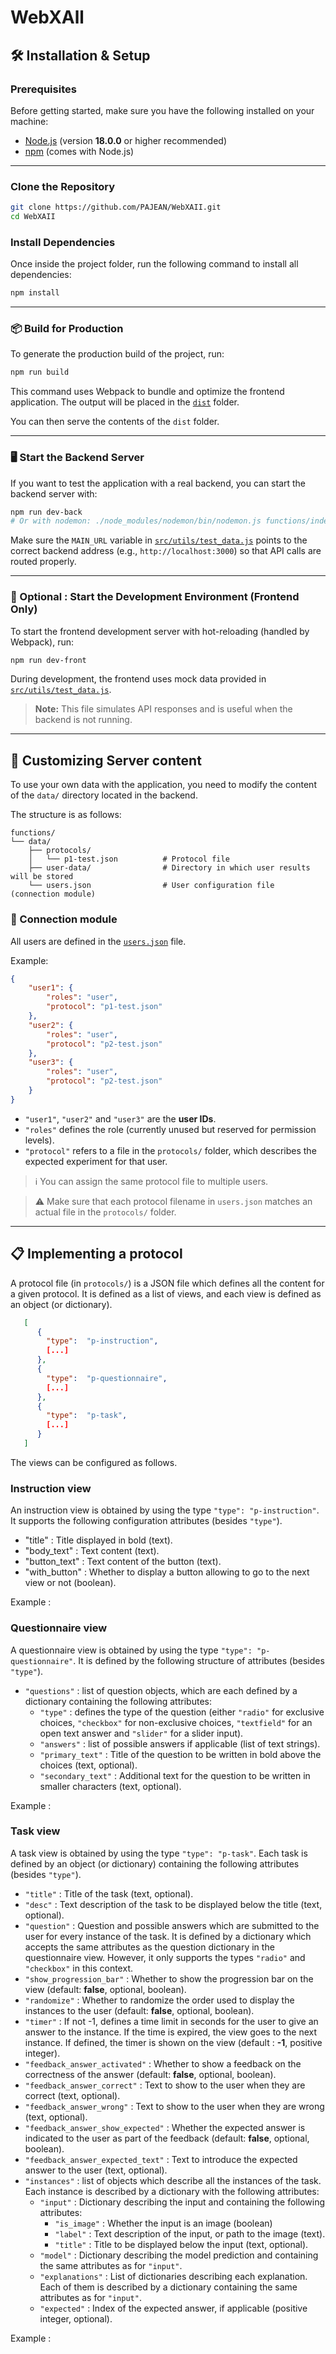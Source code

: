 # WebXAll

## 🛠️ Installation & Setup

### Prerequisites

Before getting started, make sure you have the following installed on your machine:

* [Node.js](https://nodejs.org/) (version **18.0.0** or higher recommended)
* [npm](https://www.npmjs.com/) (comes with Node.js)

---

### Clone the Repository

```bash
git clone https://github.com/PAJEAN/WebXAII.git
cd WebXAII
```

### Install Dependencies

Once inside the project folder, run the following command to install all dependencies:

```bash
npm install
```

---

### 📦 Build for Production

To generate the production build of the project, run:

```bash
npm run build
```

This command uses Webpack to bundle and optimize the frontend application. The output will be placed in the [`dist`](./dist) folder.

You can then serve the contents of the `dist` folder.

---

### 🖥️ Start the Backend Server

If you want to test the application with a real backend, you can start the backend server with:

```bash
npm run dev-back
# Or with nodemon: ./node_modules/nodemon/bin/nodemon.js functions/index.js
```

Make sure the `MAIN_URL` variable in [`src/utils/test_data.js`](src/utils/test_data.js) points to the correct backend address (e.g., `http://localhost:3000`) so that API calls are routed properly.

---

### 🚀 Optional : Start the Development Environment (Frontend Only)

To start the frontend development server with hot-reloading (handled by Webpack), run:

```bash
npm run dev-front
```

During development, the frontend uses mock data provided in [`src/utils/test_data.js`](src/utils/test_data.js).

> **Note:** This file simulates API responses and is useful when the backend is not running.

---


## 🧩 Customizing Server content

To use your own data with the application, you need to modify the content of the `data/` directory located in the backend.

The structure is as follows:

```
functions/
└── data/
    ├── protocols/
    │   └── p1-test.json          # Protocol file
    ├── user-data/                # Directory in which user results will be stored
    └── users.json                # User configuration file (connection module)
```

### 👤 Connection module

All users are defined in the [`users.json`](functions/data/users.json) file.

Example:

```json
{
    "user1": {
        "roles": "user",
        "protocol": "p1-test.json"
    },
    "user2": {
        "roles": "user",
        "protocol": "p2-test.json"
    },
    "user3": {
        "roles": "user",
        "protocol": "p2-test.json"
    }
}
```

* `"user1"`, `"user2"` and `"user3"` are the **user IDs**.
* `"roles"` defines the role (currently unused but reserved for permission levels).
* `"protocol"` refers to a file in the `protocols/` folder, which describes the expected experiment for that user.

> ℹ️ You can assign the same protocol file to multiple users.

> ⚠️ Make sure that each protocol filename in `users.json` matches an actual file in the `protocols/` folder.

---
## 📋 Implementing a protocol

A protocol file (in `protocols/`) is a JSON file which defines all the content for a given protocol. It is defined as
a list of views, and each view is defined as an object (or dictionary).

```json
   [
      {
        "type":  "p-instruction",
        [...]
      },
      {
        "type":  "p-questionnaire",
        [...]
      },
      {
        "type":  "p-task",
        [...]
      }
   ]
```
The views can be configured as follows.

### Instruction view

An instruction view is obtained by using the type ```"type": "p-instruction"```.
It supports the following configuration attributes (besides ```"type"```).
* "title" : Title displayed in bold (text).
* "body_text" : Text content (text).
* "button_text" : Text content of the button (text).
* "with_button" : Whether to display a button allowing to go to the next view or not (boolean).

Example :

### Questionnaire view

A questionnaire view is obtained by using the type ```"type": "p-questionnaire"```. It is defined by the following 
structure of attributes (besides ```"type"```).
* ```"questions"``` : list of question objects, which are each defined by a dictionary containing the following attributes:
  * ```"type"``` : defines the type of the question (either ```"radio"``` for exclusive choices, ```"checkbox"``` for non-exclusive
  choices, ```"textfield"``` for an open text answer and ```"slider"``` for a slider input).
  * ```"answers"``` : list of possible answers if applicable (list of text strings).
  * ```"primary_text"``` : Title of the question to be written in bold above the choices (text, optional).
  * ```"secondary_text"``` : Additional text for the question to be written in smaller characters (text, optional).

Example :

### Task view

A task view is obtained by using the type ```"type": "p-task"```. Each task is defined by an object (or dictionary) 
containing the following attributes (besides ```"type"```).
* ```"title"``` : Title of the task (text, optional).
* ```"desc"``` : Text description of the task to be displayed below the title (text, optional). 
* ```"question"``` : Question and possible answers which are submitted to the user for every instance of the task. It is defined by a dictionary which accepts the same attributes as the question dictionary in the questionnaire view. However, it only supports the types ```"radio"``` and ```"checkbox"``` in this context.
* ```"show_progression_bar"``` : Whether to show the progression bar on the view (default: **false**, optional, boolean).
* ```"randomize"``` : Whether to randomize the order used to display the instances to the user (default: **false**, optional, boolean).
* ```"timer"``` : If not -1, defines a time limit in seconds for the user to give an answer to the instance. If the time is expired, the view goes to the next instance. If defined, the timer is shown on the view (default : **-1**, positive integer).
* ```"feedback_answer_activated"``` : Whether to show a feedback on the correctness of the answer (default: **false**, optional, boolean).
* ```"feedback_answer_correct"``` : Text to show to the user when they are correct (text, optional).
* ```"feedback_answer_wrong"``` : Text to show to the user when they are wrong (text, optional).
* ```"feedback_answer_show_expected"``` : Whether the expected answer is indicated to the user as part of the feedback (default: **false**, optional, boolean).
* ```"feedback_answer_expected_text"``` : Text to introduce the expected answer to the user (text, optional).
* ```"instances"``` : list of objects which describe all the instances of the task. Each instance is described by a dictionary with the following attributes:
  * ```"input"``` : Dictionary describing the input and containing the following attributes:
    * ```"is_image"``` : Whether the input is an image (boolean)
    * ```"label"``` : Text description of the input, or path to the image (text).
    * ```"title"``` : Title to be displayed below the input (text, optional).
  * ```"model"``` : Dictionary describing the model prediction and containing the same attributes as for ```"input"```.
  * ```"explanations"``` :  List of dictionaries describing each explanation. Each of them is described by a dictionary containing the same attributes as for ```"input"```.
  * ```"expected"``` : Index of the expected answer, if applicable (positive integer, optional).

Example : 